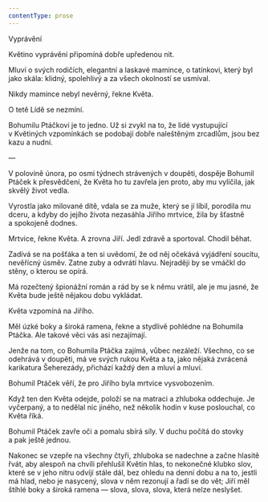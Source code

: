 ```yaml
---
contentType: prose
---
```


<section>

Vyprávění

Květino vyprávění připomíná dobře upředenou nit.

Mluví o svých rodičích, elegantní a laskavé mamince, o tatínkovi, který byl jako skála: klidný, spolehlivý a za všech okolností se usmíval.

Nikdy mamince nebyl nevěrný, řekne Květa.

O tetě Lídě se nezmíní.

Bohumilu Ptáčkovi je to jedno. Už si zvykl na to, že lidé vystupující v Květiných vzpomínkách se podobají dobře naleštěným zrcadlům, jsou bez kazu a nudní.

—

V polovině února, po osmi týdnech strávených v doupěti, dospěje Bohumil Ptáček k přesvědčení, že Květa ho tu zavřela jen proto, aby mu vylíčila, jak skvělý život vedla.

Vyrostla jako milované dítě, vdala se za muže, který se jí líbil, porodila mu dceru, a kdyby do jejího života nezasáhla Jiřího mrtvice, žila by šťastně a spokojeně dodnes.

Mrtvice, řekne Květa. A zrovna Jiří. Jedl zdravě a sportoval. Chodil běhat.

Zadívá se na pošťáka a ten si uvědomí, že od něj očekává vyjádření soucitu, nevěřícný úsměv. Zatne zuby a odvrátí hlavu. Nejraději by se vmáčkl do stěny, o kterou se opírá.

Má rozečtený špionážní román a rád by se k němu vrátil, ale je mu jasné, že Květa bude ještě nějakou dobu vykládat.

Květa vzpomíná na Jiřího.

Měl úzké boky a široká ramena, řekne a stydlivě pohlédne na Bohumila Ptáčka. Ale takové věci vás asi nezajímají.

Jenže na tom, co Bohumila Ptáčka zajímá, vůbec nezáleží. Všechno, co se odehrává v doupěti, má ve svých rukou Květa a ta, jako nějaká zvrácená karikatura Šeherezády, přichází každý den a mluví a mluví.

Bohumil Ptáček věří, že pro Jiřího byla mrtvice vysvobozením.

Když ten den Květa odejde, položí se na matraci a zhluboka oddechuje. Je vyčerpaný, a to nedělal nic jiného, než několik hodin v kuse poslouchal, co Květa říká.

Bohumil Ptáček zavře oči a pomalu sbírá síly. V duchu počítá do stovky a pak ještě jednou.

Nakonec se vzepře na všechny čtyři, zhluboka se nadechne a začne hlasitě řvát, aby alespoň na chvíli přehlušil Květin hlas, to nekonečné klubko slov, které se v jeho nitru odvíjí stále dál, bez ohledu na denní dobu a na to, jestli má hlad, nebo je nasycený, slova v něm rezonují a řadí se do vět; Jiří měl štíhlé boky a široká ramena — slova, slova, slova, která nelze neslyšet.

</section>
